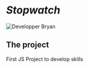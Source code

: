 # *Stopwatch*

![Developper Bryan](http://images.xelyos.fr/md_status/developper/Bryan.png)

## The project
First JS Project to develop skills
